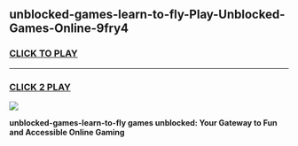 
## unblocked-games-learn-to-fly-Play-Unblocked-Games-Online-9fry4
<h3>
<a href="https://premium76.site?title=unblocked-games-learn-to-fly&ref=24A">CLICK TO PLAY</a></h3>
<hr>

<h3>
<a href="https://premium76.site?title=unblocked-games-learn-to-fly&ref=24A">CLICK 2 PLAY</a>
  
</h3>

<a href="https://premium76.site?title=unblocked-games-learn-to-fly&ref=24A"><img src="https://clearcache.store/games.png"></a>


**unblocked-games-learn-to-fly games unblocked: Your Gateway to Fun and Accessible Online Gaming**
